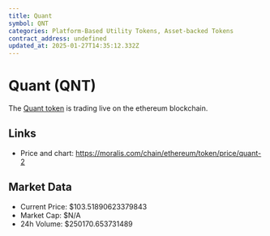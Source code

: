 ```yaml
---
title: Quant
symbol: QNT
categories: Platform-Based Utility Tokens, Asset-backed Tokens
contract_address: undefined
updated_at: 2025-01-27T14:35:12.332Z
---
```


# Quant (QNT)
The [Quant token](https://moralis.com/chain/ethereum/token/price/quant-2) is trading live on the ethereum blockchain.

## Links
- Price and chart: https://moralis.com/chain/ethereum/token/price/quant-2

## Market Data
- Current Price: $103.51890623379843
- Market Cap: $N/A
- 24h Volume: $250170.653731489
